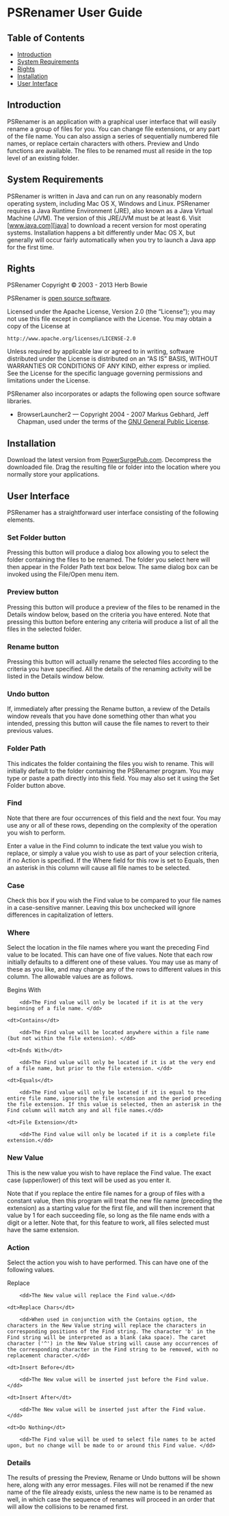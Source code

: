 PSRenamer User Guide
======================

## Table of Contents

<ul>
<li><a href="#introduction">Introduction</a></li>
<li><a href="#sysrqmts">System Requirements</a></li>
<li><a href="#rights">Rights</a></li>
<li><a href="#installation">Installation</a></li>
<li><a href="#ui">User Interface</a></li>
</ul>

<h2 id="introduction">Introduction</h2>

PSRenamer is an application with a graphical user interface that will easily rename a group of files for you. You can change file extensions, or any part of the file name. You can also assign a series of sequentially numbered file names, or replace certain characters with others. Preview and Undo functions are available. The files to be renamed must all reside in the top level of an existing folder.

<h2 id="sysrqmts">System Requirements</h2>

PSRenamer is written in Java and can run on any reasonably modern operating system, including Mac OS X, Windows and Linux. PSRenamer requires a Java Runtime Environment (JRE), also known as a Java Virtual Machine (JVM). The version of this JRE/JVM must be at least 6. Visit [www.java.com][java] to download a recent version for most operating systems. Installation happens a bit differently under Mac OS X, but generally will occur fairly automatically when you try to launch a Java app for the first time.  

<h2 id="rights">Rights</h2>

PSRenamer Copyright &copy; 2003 - 2013 Herb Bowie

PSRenamer is [open source software][osd]. 

Licensed under the Apache License, Version 2.0 (the &#8220;License&#8221;); you may not use this file except in compliance with the License. You may obtain a copy of the License at

	http://www.apache.org/licenses/LICENSE-2.0

Unless required by applicable law or agreed to in writing, software
distributed under the License is distributed on an &#8220;AS IS&#8221; BASIS,
WITHOUT WARRANTIES OR CONDITIONS OF ANY KIND, either express or implied.
See the License for the specific language governing permissions and
limitations under the License.

PSRenamer also incorporates or adapts the following open source software libraries. 

* BrowserLauncher2 &#8212; Copyright 2004 - 2007 Markus Gebhard, Jeff Chapman, used under the terms of the [GNU General Public License][gnu]. 

<h2 id="installation">Installation</h2>

Download the latest version from [PowerSurgePub.com][downloads]. Decompress the downloaded file. Drag the resulting file or folder into the location where you normally store your applications. 

<h2 id="ui">User Interface</h2>

PSRenamer has a straightforward user interface consisting of the following elements. 

### Set Folder button 

Pressing this button will produce a dialog box allowing you to select the folder containing the files to be renamed. The folder you select here will then appear in the Folder Path text box below. The same dialog box can be invoked using the File/Open menu item.

### Preview button 

Pressing this button will produce a preview of the files to be renamed in the Details window below, based on the criteria you have entered. Note that pressing this button before entering any criteria will produce a list of all the files in the selected folder. 

### Rename button 

Pressing this button will actually rename the selected files according to the criteria you have specified. All the details of the renaming activity will be listed in the Details window below. 

### Undo button 

If, immediately after pressing the Rename button, a review of the Details window reveals that you have done something other than what you intended, pressing this button will cause the file names to revert to their previous values. 

### Folder Path 

This indicates the folder containing the files you wish to rename. This will initially default to the folder containing the PSRenamer program. You may type or paste a path directly into this field. You may also set it using the Set Folder button above. 

### Find 

Note that there are four occurrences of this field and the next four. You may use any or all of these rows, depending on the complexity of the operation you wish to perform. 

Enter a value in the Find column to indicate the text value you wish to replace, or simply a value you wish to use as part of your selection criteria, if no Action is specified. If the Where field for this row is set to Equals, then an asterisk in this column will cause all file names to be selected. 

### Case 

Check this box if you wish the Find value to be compared to your file names in a case-sensitive manner. Leaving this box unchecked will ignore differences in capitalization of letters. 

### Where 

Select the location in the file names where you want the preceding Find value to be located. This can have one of five values. Note that each row initially defaults to a different one of these values. You may use as many of these as you like, and may change any of the rows to different values in this column. The allowable values are as follows.

<dl>
	<dt>Begins With</dt>

		<dd>The Find value will only be located if it is at the very beginning of a file name. </dd>

	<dt>Contains</dt>

		<dd>The Find value will be located anywhere within a file name (but not within the file extension). </dd>

	<dt>Ends With</dt>

		<dd>The Find value will only be located if it is at the very end of a file name, but prior to the file extension. </dd>

	<dt>Equals</dt>

		<dd>The Find value will only be located if it is equal to the entire file name, ignoring the file extension and the period preceding the file extension. If this value is selected, then an asterisk in the Find column will match any and all file names.</dd>

	<dt>File Extension</dt>

		<dd>The Find value will only be located if it is a complete file extension.</dd> 
</dl>

### New Value 

This is the new value you wish to have replace the Find value. The exact case (upper/lower) of this text will be used as you enter it. 

Note that if you replace the entire file names for a group of files with a constant value, then this program will treat the new file name (preceding the extension) as a starting value for the first file, and will then increment that value by 1 for each succeeding file, so long as the file name ends with a digit or a letter. Note that, for this feature to work, all files selected must have the same extension.

### Action 

Select the action you wish to have performed. This can have one of the following values. 

<dl>
	<dt>Replace</dt>

		<dd>The New value will replace the Find value.</dd> 

	<dt>Replace Chars</dt> 

		<dd>When used in conjunction with the Contains option, the characters in the New Value string will replace the characters in corresponding positions of the Find string. The character 'b' in the Find string will be interpreted as a blank (aka space). The caret character ('^') in the New Value string will cause any occurrences of the corresponding character in the Find string to be removed, with no replacement character.</dd> 

	<dt>Insert Before</dt>

		<dd>The New value will be inserted just before the Find value. </dd>

	<dt>Insert After</dt>

		<dd>The New value will be inserted just after the Find value. </dd>

	<dt>Do Nothing</dt>

		<dd>The Find value will be used to select file names to be acted upon, but no change will be made to or around this Find value. </dd>
		
</dl>

### Details 

The results of pressing the Preview, Rename or Undo buttons will be shown here, along with any error messages. Files will not be renamed if the new name of the file already exists, unless the new name is to be renamed as well, in which case the sequence of renames will proceed in an order that will allow the collisions to be renamed first.

[java]:       http://www.java.com/
[pspub]:      http://www.powersurgepub.com/
[downloads]:  http://www.powersurgepub.com/downloads.html
[osd]:				http://opensource.org/osd
[gnu]:        http://www.gnu.org/licenses/
[apache]:			http://www.apache.org/licenses/LICENSE-2.0.html
